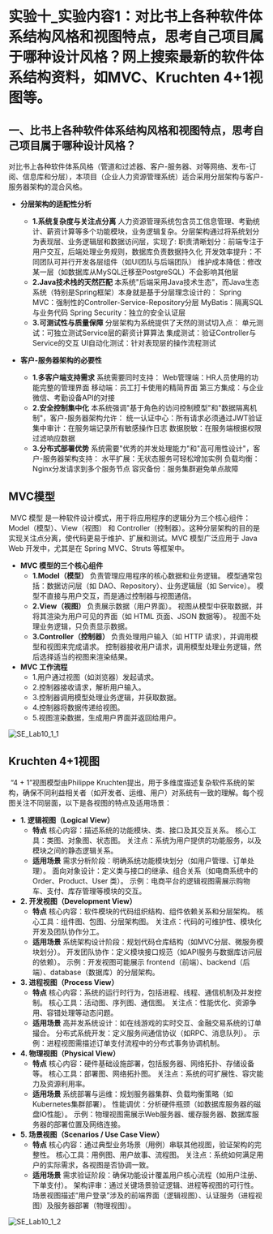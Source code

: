 # 实验十_实验内容1：对比书上各种软件体系结构风格和视图特点，思考自己项目属于哪种设计风格？网上搜索最新的软件体系结构资料，如MVC、Kruchten 4+1视图等。

## 一、比书上各种软件体系结构风格和视图特点，思考自己项目属于哪种设计风格？

​	对比书上各种软件体系风格（管道和过滤器、客户-服务器、对等网络、发布-订阅、信息库和分层），本项目（企业人力资源管理系统）适合采用分层架构与客户-服务器架构的混合风格。

- **分层架构的适配性分析**
	- **1.系统复杂度与关注点分离**
			人力资源管理系统包含员工信息管理、考勤统计、薪资计算等多个功能模块，业务逻辑复杂。分层架构通过将系统划分为表现层、业务逻辑层和数据访问层，实现了:
			职责清晰划分：前端专注于用户交互，后端处理业务规则，数据库负责数据持久化
			开发效率提升：不同团队可并行开发各层组件（如UI团队与后端团队）
			维护成本降低：修改某一层（如数据库从MySQL迁移至PostgreSQL）不会影响其他层
	- **2.Java技术栈的天然匹配**
		本系统"后端采用Java技术生态"，而Java生态系统（特别是Spring框架）本身就是基于分层理念设计的：
			Spring MVC：强制性的Controller-Service-Repository分层
			MyBatis：隔离SQL与业务代码
			Spring Security：独立的安全认证层
	- **3.可测试性与质量保障**
		分层架构为系统提供了天然的测试切入点：
			单元测试：可独立测试Service层的薪资计算算法
			集成测试：验证Controller与Service的交互
			UI自动化测试：针对表现层的操作流程测试

- **客户-服务器架构的必要性**
	- **1.多客户端支持需求**
		系统需要同时支持：
			Web管理端：HR人员使用的功能完整的管理界面
			移动端：员工打卡使用的精简界面
			第三方集成：与企业微信、考勤设备API的对接
	- **2.安全控制集中化**
		本系统强调"基于角色的访问控制模型"和"数据隔离机制"，客户-服务器架构允许：
			统一认证中心：所有请求必须通过JWT验证
			集中审计：在服务端记录所有敏感操作日志
			数据脱敏：在服务端根据权限过滤响应数据
	- **3.分布式部署优势**
		系统需要"优秀的并发处理能力"和"高可用性设计"，客户-服务器架构支持：
			水平扩展：无状态服务可轻松增加实例
			负载均衡：Nginx分发请求到多个服务节点
			容灾备份：服务集群避免单点故障

## MVC模型
​	MVC 模型 是一种软件设计模式，用于将应用程序的逻辑分为三个核心组件：Model（模型）、View（视图） 和 Controller（控制器）。这种分层架构的目的是实现关注点分离，使代码更易于维护、扩展和测试。MVC 模型广泛应用于 Java Web 开发中，尤其是在 Spring MVC、Struts 等框架中。
- **MVC 模型的三个核心组件**
	- **1.Model（模型）**
		负责管理应用程序的核心数据和业务逻辑。
		模型通常包括：数据访问层（如 DAO、Repository）、业务逻辑层（如 Service）。
		模型不直接与用户交互，而是通过控制器与视图通信。
	- **2.View（视图）**
		负责展示数据（用户界面）。
		视图从模型中获取数据，并将其渲染为用户可见的界面（如 HTML 页面、JSON 数据等）。
		视图不处理业务逻辑，只负责显示数据。
	- **3.Controller（控制器）**
		负责处理用户输入（如 HTTP 请求），并调用模型和视图来完成请求。
		控制器接收用户请求，调用模型处理业务逻辑，然后选择适当的视图来渲染结果。
- **MVC 工作流程** 
	- 1.用户通过视图（如浏览器）发起请求。
	- 2.控制器接收请求，解析用户输入。
	- 3.控制器调用模型处理业务逻辑，并获取数据。
	- 4.控制器将数据传递给视图。
	- 5.视图渲染数据，生成用户界面并返回给用户。

![SE_Lab10_1_1](../../img/SE_Lab10_1_1)

## Kruchten 4+1视图
​	“4 + 1”视图模型由Philippe Kruchten提出，用于多维度描述复杂软件系统的架构，确保不同利益相关者（如开发者、运维、用户）对系统有一致的理解。每个视图关注不同层面，以下是各视图的特点及适用场景：
- **1. 逻辑视图（Logical View）**
	- **特点**
		核心内容：描述系统的功能模块、类、接口及其交互关系。
		核心工具：类图、对象图、状态图。
		关注点：系统为用户提供的功能服务，以及模块之间的静态逻辑关系。
	- **适用场景**
		需求分析阶段：明确系统功能模块划分（如用户管理、订单处理）。
		面向对象设计：定义类与接口的继承、组合关系（如电商系统中的 Order、Product、User 类）。
		示例：电商平台的逻辑视图需展示购物车、支付、库存管理等模块的交互。
- **2. 开发视图（Development View）**
	- **特点**
		核心内容：软件模块的代码组织结构、组件依赖关系和分层架构。
		核心工具：组件图、包图、分层架构图。
		关注点：代码的可维护性、模块化开发及团队协作分工。
	- **适用场景**
		系统架构设计阶段：规划代码仓库结构（如MVC分层、微服务模块划分）。
		开发团队协作：定义模块接口规范（如API服务与数据库访问层的依赖）。
		示例：开发视图可能展示 frontend（前端）、backend（后端）、database（数据库）的分层架构。
- **3. 进程视图（Process View）**
	- **特点**
		核心内容：系统的运行时行为，包括进程、线程、通信机制及并发控制。
		核心工具：活动图、序列图、通信图。
		关注点：性能优化、资源争用、容错处理等动态问题。
	- **适用场景**
		高并发系统设计：如在线游戏的实时交互、金融交易系统的订单撮合。
		分布式系统开发：定义服务间通信协议（如RPC、消息队列）。
		示例：进程视图需描述订单支付流程中的分布式事务协调机制。
- **4. 物理视图（Physical View）**
	- **特点**
		核心内容：硬件基础设施部署，包括服务器、网络拓扑、存储设备等。
		核心工具：部署图、网络拓扑图。
		关注点：系统的可扩展性、容灾能力及资源利用率。
	- **适用场景**
		系统部署与运维：规划服务器集群、负载均衡策略（如Kubernetes集群部署）。
		性能调优：分析硬件瓶颈（如数据库服务器的磁盘IO性能）。
		示例：物理视图需展示Web服务器、缓存服务器、数据库服务器的部署位置及网络连接。
- **5. 场景视图（Scenarios / Use Case View）**
	- **特点**
		核心内容：通过典型业务场景（用例）串联其他视图，验证架构的完整性。
		核心工具：用例图、用户故事、流程图。
		关注点：系统如何满足用户的实际需求，各视图是否协调一致。
	- **适用场景**
		需求验证阶段：确保功能设计覆盖用户核心流程（如用户注册、下单支付）。
		架构评审：通过关键场景验证逻辑、进程等视图的可行性。
		场景视图描述“用户登录”涉及的前端界面（逻辑视图）、认证服务（进程视图）及服务器部署（物理视图）。

![SE_Lab10_1_2](../../img/SE_Lab10_1_2)

